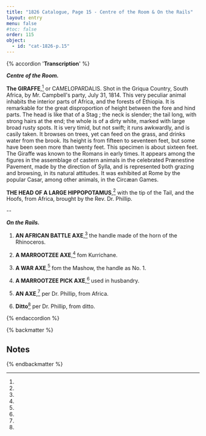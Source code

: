 ```yaml
---
title: "1826 Catalogue, Page 15 - Centre of the Room & On the Rails"
layout: entry
menu: false
#toc: false
order: 115
object:
  - id: "cat-1826-p.15"
---
```

{% accordion '**Transcription**' %}

***Centre of the Room.***

**The GIRAFFE**,[^1] or CAMELOPARDALIS.
Shot in the Griqua Country, South Africa, by Mr. Campbell's
party, July 31, 1814.
This very peculiar animal inhabits the interior parts of
Africa, and the forests of Ethiopia. It is remarkable for
the great disproportion of height between the fore and
hind parts. The head is like that of a Stag ; the neck is
slender; the tail long, with strong hairs at the end; the
whole is of a dirty white, marked with large broad rusty
spots. It is very timid, but not swift; it runs awkwardly,
and is casily taken. It browses on trees, yet can feed on
the grass, and drinks water from the brook. Its height
is from fifteen to seventeen feet, but some have been seen
more than twenty feet. This specimen is about sixteen
feet.
The Giraffe was known to the Romans in early times. It
appears among the figures in the assemblage of castern
animals in the celebrated Prænestine Pavement, made by
the direction of Sylla, and is represented both grazing
and browsing, in its natural attitudes. It was exhibited
at Rome by the popular Casar, among other animals, in
the Circæan Games.

**THE HEAD OF A LARGE HIPPOPOTAMUS**,[^2] with the
tip of the Tail, and the Hoofs, from Africa, brought
by the Rev. Dr. Phillip.

--

***On the Rails.***

1. **AN AFRICAN BATTLE AXE**,[^3] the handle made of
the horn of the Rhinoceros.

2. **A MARROOTZEE AXE**,[^4] fom Kurrichane.

3. **A WAR AXE**,[^5] fom the Mashow, the handle as No. 1.

4. **A MARROOTZEE PICK AXE**,[^6] used in husbandry.

5. **AN AXE**,[^7] per Dr. Phillip, from Africa.

6. **Ditto**[^8]
per Dr. Phillip, from ditto.

{% endaccordion %}

{% backmatter %}

## Notes

[^1]:
[^2]:
[^3]:
[^4]:
[^5]:
[^6]:
[^7]:
[^8]:

{% endbackmatter %}



